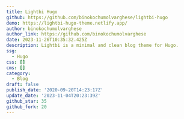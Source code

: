 ```yaml
---
title: Lightbi Hugo
github: https://github.com/binokochumolvarghese/lightbi-hugo
demo: https://lightbi-hugo-theme.netlify.app/
author: binokochumolvarghese
author_link: https://github.com/binokochumolvarghese
date: 2023-11-26T10:35:32.425Z
description: Lightbi is a minimal and clean blog theme for Hugo.
ssg:
  - Hugo
css: []
cms: []
category:
  - Blog
draft: false
publish_date: '2020-09-20T14:23:17Z'
update_date: '2023-11-04T20:23:39Z'
github_star: 35
github_fork: 20
---
```

